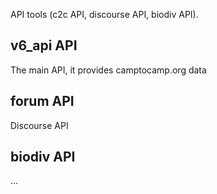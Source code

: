 API tools (c2c API, discourse API, biodiv API).

## v6_api API

The main API, it provides camptocamp.org data

## forum API

Discourse API

## biodiv API

...
